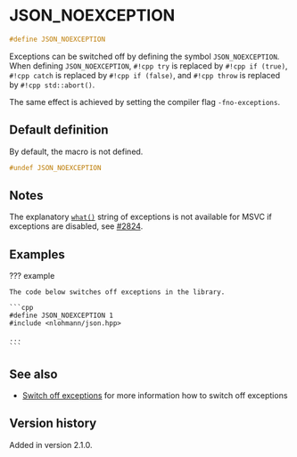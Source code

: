 # JSON_NOEXCEPTION

```cpp
#define JSON_NOEXCEPTION
```

Exceptions can be switched off by defining the symbol `JSON_NOEXCEPTION`. When defining `JSON_NOEXCEPTION`, `#!cpp try`
is replaced by `#!cpp if (true)`, `#!cpp catch` is replaced by `#!cpp if (false)`, and `#!cpp throw` is replaced by
`#!cpp std::abort()`.

The same effect is achieved by setting the compiler flag `-fno-exceptions`.

## Default definition

By default, the macro is not defined.

```cpp
#undef JSON_NOEXCEPTION
```

## Notes

The explanatory [`what()`](https://en.cppreference.com/w/cpp/error/exception/what) string of exceptions is not
available for MSVC if exceptions are disabled, see [#2824](https://github.com/nlohmann/json/discussions/2824).

## Examples

??? example

    The code below switches off exceptions in the library.

    ```cpp
    #define JSON_NOEXCEPTION 1
    #include <nlohmann/json.hpp>

    ...
    ```

## See also

- [Switch off exceptions](../../home/exceptions.md#switch-off-exceptions) for more information how to switch off exceptions

## Version history

Added in version 2.1.0.
